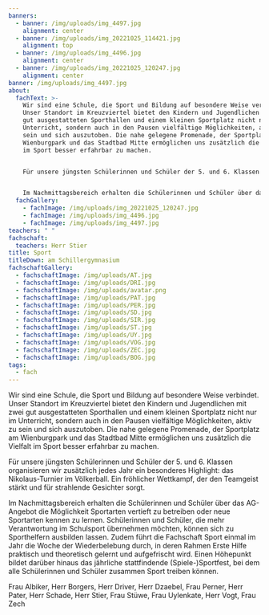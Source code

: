 ```yaml
---
banners:
  - banner: /img/uploads/img_4497.jpg
    alignment: center
  - banner: /img/uploads/img_20221025_114421.jpg
    alignment: top
  - banner: /img/uploads/img_4496.jpg
    alignment: center
  - banner: /img/uploads/img_20221025_120247.jpg
    alignment: center
banner: /img/uploads/img_4497.jpg
about:
  fachText: >-
    Wir sind eine Schule, die Sport und Bildung auf besondere Weise verbindet.
    Unser Standort im Kreuzviertel bietet den Kindern und Jugendlichen mit zwei
    gut ausgestatteten Sporthallen und einem kleinen Sportplatz nicht nur im
    Unterricht, sondern auch in den Pausen vielfältige Möglichkeiten, aktiv zu
    sein und sich auszutoben. Die nahe gelegene Promenade, der Sportplatz am
    Wienburgpark und das Stadtbad Mitte ermöglichen uns zusätzlich die Vielfalt
    im Sport besser erfahrbar zu machen.  


    Für unsere jüngsten Schülerinnen und Schüler der 5. und 6. Klassen organisieren wir zusätzlich jedes Jahr ein besonderes Highlight: das Nikolaus-Turnier im Völkerball. Ein fröhlicher Wettkampf, der den Teamgeist stärkt und für strahlende Gesichter sorgt. 


    Im Nachmittagsbereich erhalten die Schülerinnen und Schüler über das AG-Angebot die Möglichkeit Sportarten vertieft zu betreiben oder neue Sportarten kennen zu lernen. Schülerinnen und Schüler, die mehr Verantwortung im Schulsport übernehmen möchten, können sich zu Sporthelfern ausbilden lassen. Zudem führt die Fachschaft Sport einmal im Jahr die Woche der Wiederbelebung durch, in deren Rahmen Erste Hilfe praktisch und theoretisch gelernt und aufgefrischt wird. Einen Höhepunkt bildet darüber hinaus das jährliche stattfindende (Spiele-)Sportfest, bei dem alle Schülerinnen und Schüler zusammen Sport treiben können.
  fachGallery:
    - fachImage: /img/uploads/img_20221025_120247.jpg
    - fachImage: /img/uploads/img_4496.jpg
    - fachImage: /img/uploads/img_4497.jpg
teachers: " "
fachschaft:
  teachers: Herr Stier
title: Sport
titleDown: am Schillergymnasium
fachschaftGallery:
  - fachschaftImage: /img/uploads/AT.jpg
  - fachschaftImage: /img/uploads/DRI.jpg
  - fachschaftImage: /img/uploads/avatar.png
  - fachschaftImage: /img/uploads/PAT.jpg
  - fachschaftImage: /img/uploads/PER.jpg
  - fachschaftImage: /img/uploads/SD.jpg
  - fachschaftImage: /img/uploads/SIR.jpg
  - fachschaftImage: /img/uploads/ST.jpg
  - fachschaftImage: /img/uploads/UY.jpg
  - fachschaftImage: /img/uploads/VOG.jpg
  - fachschaftImage: /img/uploads/ZEC.jpg
  - fachschaftImage: /img/uploads/BOG.jpg
tags:
  - fach
---
```

Wir sind eine Schule, die Sport und Bildung auf besondere Weise verbindet. Unser Standort im Kreuzviertel bietet den Kindern und Jugendlichen mit zwei gut ausgestatteten Sporthallen und einem kleinen Sportplatz nicht nur im Unterricht, sondern auch in den Pausen vielfältige Möglichkeiten, aktiv zu sein und sich auszutoben. Die nahe gelegene Promenade, der Sportplatz am Wienburgpark und das Stadtbad Mitte ermöglichen uns zusätzlich die Vielfalt im Sport besser erfahrbar zu machen.  

Für unsere jüngsten Schülerinnen und Schüler der 5. und 6. Klassen organisieren wir zusätzlich jedes Jahr ein besonderes Highlight: das Nikolaus-Turnier im Völkerball. Ein fröhlicher Wettkampf, der den Teamgeist stärkt und für strahlende Gesichter sorgt. 

Im Nachmittagsbereich erhalten die Schülerinnen und Schüler über das AG-Angebot die Möglichkeit Sportarten vertieft zu betreiben oder neue Sportarten kennen zu lernen. Schülerinnen und Schüler, die mehr Verantwortung im Schulsport übernehmen möchten, können sich zu Sporthelfern ausbilden lassen. Zudem führt die Fachschaft Sport einmal im Jahr die Woche der Wiederbelebung durch, in deren Rahmen Erste Hilfe praktisch und theoretisch gelernt und aufgefrischt wird. Einen Höhepunkt bildet darüber hinaus das jährliche stattfindende (Spiele-)Sportfest, bei dem alle Schülerinnen und Schüler zusammen Sport treiben können.



Frau Albiker, Herr Borgers, Herr Driver, Herr Dzaebel, Frau Perner, Herr Pater, Herr Schade, Herr Stier, Frau Stüwe, Frau Uylenkate, Herr Vogt, Frau Zech